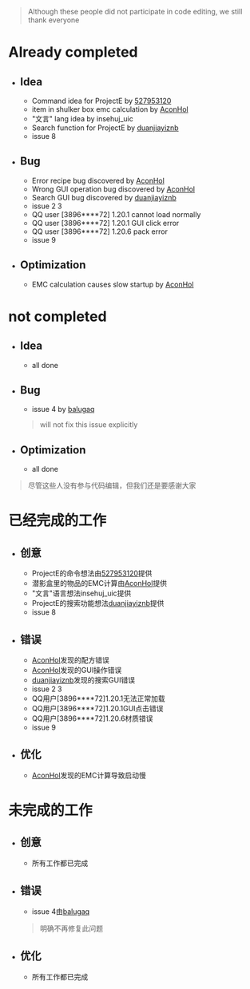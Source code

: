 > Although these people did not participate in code editing, we still thank everyone
# Already completed
  - ## Idea
    - Command idea for ProjectE by [527953120](https://github.com/527953120)
    - item in shulker box emc calculation by [AconHol](https://github.com/AconHol)
    - "文言" lang idea by insehuj_uic
    - Search function for ProjectE by [duanjiayiznb](https://github.com/duanjiayiznb)
    - issue 8

  - ## Bug
    - Error recipe bug discovered by [AconHol](https://github.com/AconHol)
    - Wrong GUI operation bug discovered by [AconHol](https://github.com/AconHol)
    - Search GUI bug discovered by [duanjiayiznb](https://github.com/duanjiayiznb)
    - issue 2 3
    - QQ user [3896****72] 1.20.1 cannot load normally
    - QQ user [3896****72] 1.20.1 GUI click error
    - QQ user [3896****72] 1.20.6 pack error
    - issue 9

  - ## Optimization
    - EMC calculation causes slow startup by [AconHol](https://github.com/AconHol)
# not completed
 - ## Idea
   - all done
 - ## Bug
   - issue 4 by [balugaq](https://github.com/balugaq)
   > will not fix this issue explicitly
 - ## Optimization  
   - all done

> 尽管这些人没有参与代码编辑，但我们还是要感谢大家
# 已经完成的工作
  - ## 创意
    - ProjectE的命令想法由[527953120](https://github.com/527953120)提供
    - 潜影盒里的物品的EMC计算由[AconHol](https://github.com/AconHol)提供
    - "文言"语言想法insehuj_uic提供
    - ProjectE的搜索功能想法[duanjiayiznb](https://github.com/duanjiayiznb)提供
    - issue 8

  - ## 错误
    - [AconHol](https://github.com/AconHol)发现的配方错误
    - [AconHol](https://github.com/AconHol)发现的GUI操作错误
    - [duanjiayiznb](https://github.com/duanjiayiznb)发现的搜索GUI错误
    - issue 2 3
    - QQ用户[3896****72]1.20.1无法正常加载
    - QQ用户[3896****72]1.20.1GUI点击错误
    - QQ用户[3896****72]1.20.6材质错误
    - issue 9 

  - ## 优化
    - [AconHol](https://github.com/AconHol)发现的EMC计算导致启动慢
# 未完成的工作
  - ## 创意
    - 所有工作都已完成
  - ## 错误
    - issue 4由[balugaq](https://github.com/balugaq)
    > 明确不再修复此问题
  - ## 优化
    - 所有工作都已完成
